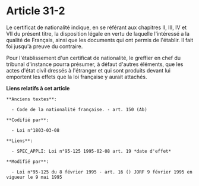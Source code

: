 # Article 31-2

Le certificat de nationalité indique, en se référant aux chapitres II, III, IV et VII du présent titre, la disposition légale
en vertu de laquelle l'intéressé a la qualité de Français, ainsi que les documents qui ont permis de l'établir. Il fait foi
jusqu'à preuve du contraire.

Pour l'établissement d'un certificat de nationalité, le greffier en chef du tribunal d'instance pourra présumer, à défaut
d'autres éléments, que les actes d'état civil dressés à l'étranger et qui sont produits devant lui emportent les effets que
la loi française y aurait attachés.

**Liens relatifs à cet article**

	**Anciens textes**:

	  - Code de la nationalité française. - art. 150 (Ab)

	**Codifié par**:

	  - Loi n°1803-03-08

	**Liens**:

	  - SPEC_APPLI: Loi n°95-125 1995-02-08 art. 19 *date d'effet*

	**Modifié par**:

	  - Loi n°95-125 du 8 février 1995 - art. 16 () JORF 9 février 1995 en vigueur le 9 mai 1995
